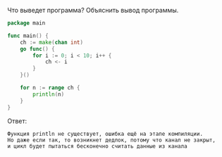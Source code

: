 Что выведет программа? Объяснить вывод программы.

```go
package main

func main() {
	ch := make(chan int)
	go func() {
		for i := 0; i < 10; i++ {
			ch <- i
		}
	}()

	for n := range ch {
		println(n)
	}
}
```

Ответ:
```
Функция println не существует, ошибка ещё на этапе компиляции.
Но даже если так, то возникнет дедлок, потому что канал не закрыт, 
и цикл будет пытаться бесконечно считать данные из канала
```